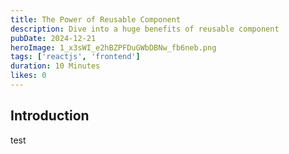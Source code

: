 ```yaml
---
title: The Power of Reusable Component
description: Dive into a huge benefits of reusable component
pubDate: 2024-12-21
heroImage: 1_x3sWI_e2hBZPFDuGWbDBNw_fb6neb.png
tags: ['reactjs', 'frontend']
duration: 10 Minutes
likes: 0
---
```


## Introduction

test